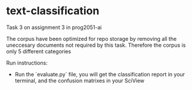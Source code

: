 # text-classification
Task 3 on assignment 3 in prog2051-ai 

The corpus have been optimized for repo storage by removing all the uneccesary documents not required by this task. Therefore the corpus is only 5 different categories

Run instructions:

<ul>
  <li>Run the `evaluate.py` file, you will get the classification report in your terminal, and the confusion matrixes in your SciView</li>
</ul>
